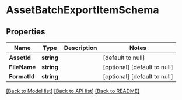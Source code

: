 # AssetBatchExportItemSchema

## Properties
Name | Type | Description | Notes
------------ | ------------- | ------------- | -------------
**AssetId** | **string** |  | [default to null]
**FileName** | **string** |  | [optional] [default to null]
**FormatId** | **string** |  | [optional] [default to null]

[[Back to Model list]](../README.md#documentation-for-models) [[Back to API list]](../README.md#documentation-for-api-endpoints) [[Back to README]](../README.md)


